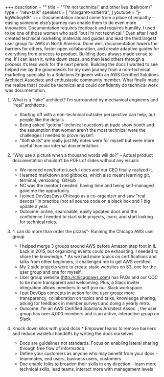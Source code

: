 +++
description = ""
title = "“I’m not technical” and other lies (ballroom)"
type = "new-talk"
speakers = [
        "margaret-valtierra",
]
youtube = "j-kgWo5oyB8"
+++
Documentation should come from a place of empathy - easing someone else’s journey can enable them to do even more innovation. Documentation requires feedback and requires humility. I used to be one of those women who said “but I’m not technical.” Even after I had created technical marketing materials and guides and lead the third largest user group for AWS in North America. Done well, documentation lowers the barriers for others, foster open collaboration, and create adaptive guides for everything from process to product. Building docs always made sense to me. If I can learn it, write down steps, and then lead others through a process it’s less work for the next person. Building the docs I wanted to see helped me lay the groundwork for my own journey from a non-technical marketing specialist to a Solutions Engineer with an AWS Certified Solutions Architect Associate and enthusiastic community member. What finally made me realize that I could be technical and could confidently do technical work was documentation. 

1. What is a “fake” architect? I’m surrounded by mechanical engineers and “real” architects . 
    * Starting off with a non-technical outsider perspective can help, but people like the details 
    * Being asked “gotcha” technical questions at trade show booth and the assumption that women aren’t the most technical were the challenges I needed to prove myself. 
    * “Soft skills” are really just My notes were for myself but were more useful than our internal documentation.

2. “Why use a picture when a thousand words will do?” - Actual product documentation shouldn’t be PDFs of slides without any visuals 
    * We needed new/better/useful docs and our CEO finally realized it. 
    * I learned markdown and gitbooks, which also meant learning git, terminal, versioning, GitHub 
    * NC was the mentor I needed, having time and being self-managed gave me the opportunity 
    * I joined DevOpsDays Chicago as a co-organizer and saw “real devops” in practice (not all source code on a black box and 1 big update a year.
    * Outcome: online, searchable, easily updated docs and the confidence I needed to start side projects, learn, and start looking for technical roles.

3. “I can do more than order the pizzas”- Running the Chicago AWS user group 
    * I helped merge 3 groups around AWS before Amazon step foot in IL back in 2015, but organizing events could be exhausting. I needed to share the knowledge. * As we had more topics on certifications and talks from other beginners, it challenged me to get AWS certified. 
    * My 2 side projects were to create static websites on S3, one for the user group and one for myself. 
    * User group website (http://chicagoaws.com) has FAQs and our COC to be more transparent and welcoming. Plus, a Slack inviter integration allows members to self-join our Slack workspace. 
    * I put DevOps concepts in action for the user group: more transparency, collaboration on topics and talks, knowledge sharing, asking for feedback in member surveys and doing a yearly retro. 
    * Outcome: I’m an AWS Certified Solutions Architect Assoc. ; the user group has over 4,000 members and is an active, interactive group on Slack

4. Knock down silos with good docs * Empower teams to remove barriers and reduce wasteful handoffs by writing the docs ourselves 
    * Docs are guidelines not standards. Focus on enabling lateral sharing through free flow of information. 
    * Define your customers as anyone who may benefit from your docs - teammates, end users, business users, customers 
    * Doc enable folks to broaden their skills in any direction - learn more technical skills, lead teams, interact more with management levels